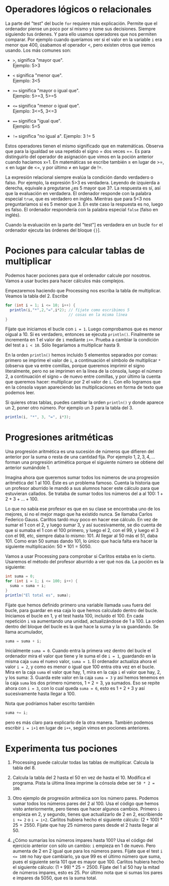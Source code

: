 # Operadores lógicos o relacionales

La parte del "test" del bucle `for` requiere más
explicación. Permite que el ordenador piense un poco por sí mismo y tome
sus decisiones. Siempre siguiendo tus órdenes. Y para ello usamos
operadores que nos permiten comparar. Por ejemplo cuando queríamos ver
si el valor en la variable `i` era menor que 400, úsabamos el operador <,
pero existen otros que iremos usando. Los más comunes son:

-   `>`, significa "mayor que".\
    Ejemplo: 5>3

-   `<` significa "menor que".\
    Ejemplo: 3<5

-   `>=` significa "mayor o igual que".\
    Ejemplo: 5>=3, 5>=5

-   `<=` significa "menor o igual que".\
    Ejemplo: 3<=5, 3<=3

-   `==` significa "igual que".\
    Ejemplo: 5=5

-   `!=` significa "no igual a".
    Ejemplo: 3 != 5

Estos operadores tienen el mismo significado que en matemáticas.
Observa que para la igualdad se usa repetido el signo = dos veces
==. Es para distinguirlo del operador de asignación que vimos en la
poción anterior cuando hacíamos x=1. En matemáticas se escribe también
&#8805; en lugar de >=, &#8804; en lugar de <=, y por último &#8800; en
lugar de !=.

La expresión relacional siempre evalúa la condición dando verdadero o
falso. Por ejemplo, la expresión 5>3 es verdadera. Leyendo de
izquierda a derecha, equivale a pregutarse ¿es 5 mayor que 3?. La
respuesta es sí, así que la evaluación en verdadera. El ordenador
responde con la palabra especial `true`, que es verdadero en inglés.
Mientras que para 5<3 nos preguntaríamos si es 5 menor que 3. En este
caso la respuesta es no, luego es falso. El ordenador respondería con
la palabra especial `false` (falso en inglés).

Cuando la evaluación en la parte del "test"] es
verdadera en un bucle `for` el ordenador ejecuta las órdenes del bloque
`{}`].

# Pociones para calcular tablas de multiplicar

Podemos hacer pociones para que el ordenador calcule por nosotros. Vamos
a usar bucles para hacer cálculos más complejos.

Empezaremos haciendo que Processing nos escriba la tabla de multiplicar.
Veamos la tabla del 2. Escribe

``` {.java bgcolor="olive!10"}
for (int i = 1; i <= 10; i++) {
  println(i,"*",2,"=",i*2); // fíjate como escribimos 5 
                            // cosas en la misma línea
}
```

Fíjate que iniciamos el bucle con `i = 1`. Luego comprobamos que es
menor oigual a 10. Si es verdadero, entonces se ejecuta `println()`.
Finalmente se incrementa en 1 el valor de `i` mediante `i++`. Prueba a
cambiar la condición del test a `i < 10`. Sólo llegaríamos a multiplicar
hasta 9.

En la orden `println()` hemos incluido 5 elementos separados por comas:
primero se imprime el valor de `i`, a continuación el símbolo de
multiplicar `*` (observa que va entre comillas, porque queremos imprimir
el signo literalmente, pero no se imprimen en la línea de la cónsola,
luego el número 2, a continuación el signo `=` de nuevo entre comillas,
y por último la cuenta que queremos hacer: multiplicar por 2 el valor de
`i`. Con ello logramos que en la cónsola vayan apareciendo las
multiplicaciones en forma de texto que podemos leer.

Si quieres otras tablas, puedes cambiar la orden `println()` y donde
aparece un 2, poner otro número. Por ejemplo un 3 para la tabla del 3.

``` {.java bgcolor="olive!10"}
println(i, "*", 3, "=", i*3);
```

# Progresiones aritméticas

Una progresión aritmética es una sucesión de números que difieren del
anterior por la suma o resta de una cantidad fija. Por ejemplo
$1,2,3,4,\dots$ forman una progresión artimética porque el siguiente
número se obtiene del anterior sumándole 1.

Imagina ahora que queremos sumar todos los números de una progresión
aritmética del 1 al 100. Éste es un problema famoso. Cuenta la historia
que un profesor aburrido le mandó a sus alumnos hacer este cálculo para
que estuvieran callados. Se trataba de sumar todos los números del a al
100: $1 + 2 + 3 + \dots + 100$.

Lo que no sabía ese profesor es que en su clase se encontraba uno de los
mejores, si no el mejor mago que ha existido nunca. Se llamaba Carlos
Federico Gauss. Carlitos tardó muy poco en hacer ese cálculo. En vez de
sumar el 1 con el 2, y luego sumar 3, y así sucesivamente, se dio cuenta
de que si sumaba el 1 con el 100 primero, y luego el 2, con el 99, y
luego el 3 con el 98, etc, siempre daba lo mismo: 101. Al llegar al 50
más el 51, daba 101. Como eran 50 sumas dando 101, lo único que hacía
falta era hacer la siguiente multiplicación: $50*101=5050$.

Vamos a usar Processing para comprobar si Carlitos estaba en lo cierto.
Usaremos el método del profesor aburrido a ver qué nos da. La poción es
la siguiente:

``` {.java bgcolor="olive!10"}
int suma = 0;
for (int i = 1; i <= 100; i++) {
  suma = suma + i;
}
println("El total es", suma);
```

Fíjate que hemos definido primero una variable llamada `suma` fuera del
bucle, para guardar en esa caja lo que hemos calculado dentro del bucle.
Iniciamos el bucle en 1, y el test hasta 100, incluido el 100. En cada
repetición `i` va aumentando una unidad, actualizándose de 1 a 100. La
orden dentro del bloque del bucle es la que hace la suma y la va
guandando. Se llama acumulador,

``` {.java bgcolor="olive!10"}
suma = suma + i;
```

Inicialmente `suma = 0`. Cuando entra la primera vez dentro del bucle el
ordenador mira el valor que tiene y le suma el de `i = 1`, guardando en
la misma caja `suma` el nuevo valor, `suma = 1`. El ordenador actualiza
ahora el valor `i = 2`, y como es menor o igual que 100 entra otra vez
en el bucle. Mira en la caja `suma` el valor que hay, 1, mira en la caja
`i` el valor que hay, 2, y los suma: 3. Guarda este valor en la caja
`suma = 3` y así hemos tenemos en la caja `suma` los dos primero
números, $1+2=3$, ya sumados. Eso se repite ahora con `i = 3`, con lo
cual queda `suma = 6`, esto es $1 + 2 + 3$ y así sucesivamente hasta
llegar a 100.

Nota que podríamos haber escrito también

``` {.java bgcolor="olive!10"}
suma += i;
```

pero es más claro para explicarlo de la otra manera. También podemos
escribir `i = i+1` en lugar de `i++`, según vimos en pociones
anteriores.

# Experimenta tus pociones

1.  Processing puede calcular todas las tablas de multiplicar. Calcula
    la tabla del 8.

2.  Calcula la tabla del 2 hasta el 50 en vez de hasta el 10. Modifica
    el programa. Pista la última línea imprime la cónsola debe ser
    `50 * 2 = 100`.

3.  Otro ejemplo de progresión aritméica son los número pares. Podemos
    sumar todos los números pares del 2 al 100. Usa el código que hemos
    visto anteriormente, pero tienes que hacer algunos cambios. Primero
    `i` empieza en 2, y segundo, tienes que actualizarlo de 2 en 2,
    escribiendo `i += 2` o `i = i+2`. Carlitos hubiera hecho el
    siguiente cálculo: $(2 + 100) * 25 = 2550$. Fíjate que hay 25
    números pares desde el 2 hasta llegar al 50.

4.  ¿Cómo sumarías los números impares hasta 100? Usa el código del
    ejercicio anterior con sólo un cambio: `i` empieza en 1 de nuevo.
    Pero aumenta de 2 en 2 igual que para los números pares. Fíjate que
    el test `i <= 100` no hay que cambiarlo, ya que 99 es el último
    número que suma, pues el siguiente sería 101 que es mayor que 100.
    Carlitos hubiera hecho el siguiente cálculo: $(1 + 99) * 25 = 2500$.
    Fíjate del 1 al 50 hay la mitad de números impares, esto es 25. Por
    último nota que si sumas los pares e impares da 5050, que es la suma
    total.
